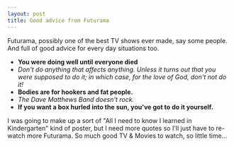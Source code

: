 ```yaml
---
layout: post
title: Good advice from Futurama
---
```

<p>Futurama, possibly one of the best TV shows ever made, say some people. And full of good advice for every day situations too.</p><ul><li><strong>You were doing well until everyone died</strong></li><li><em>Don't do anything that affects anything. Unless it turns out that you were supposed to do it; in which case, for the love of God, don't not do it!</em></li><li><strong>Bodies are for hookers and fat people.</strong></li><li><em>The Dave Matthews Band doesn't rock.</em></li><li><strong>If you want a box hurled into the sun, you've got to do it yourself.</strong></li></ul><p>I was going to make up a sort of "All I need to know I learned in Kindergarten" kind of poster, but I need more quotes so I'll just have to re-watch more Futurama. So much good TV &amp; Movies to watch, so little time...</p>
